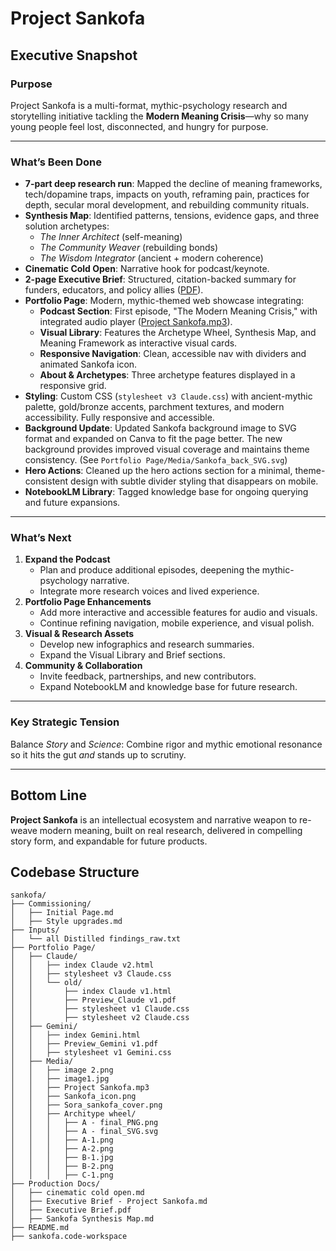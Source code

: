 
# Project Sankofa

## Executive Snapshot

### Purpose

Project Sankofa is a multi-format, mythic-psychology research and storytelling initiative tackling the **Modern Meaning Crisis**—why so many young people feel lost, disconnected, and hungry for purpose.

---

### What’s Been Done

- **7-part deep research run**: Mapped the decline of meaning frameworks, tech/dopamine traps, impacts on youth, reframing pain, practices for depth, secular moral development, and rebuilding community rituals.
- **Synthesis Map**: Identified patterns, tensions, evidence gaps, and three solution archetypes:
  - *The Inner Architect* (self-meaning)
  - *The Community Weaver* (rebuilding bonds)
  - *The Wisdom Integrator* (ancient + modern coherence)
- **Cinematic Cold Open**: Narrative hook for podcast/keynote.
- **2-page Executive Brief**: Structured, citation-backed summary for funders, educators, and policy allies ([PDF](Production%20Docs/Executive%20Brief%20-%20Project%20Sankofa.pdf)).
- **Portfolio Page**: Modern, mythic-themed web showcase integrating:
  - **Podcast Section**: First episode, "The Modern Meaning Crisis," with integrated audio player ([Project Sankofa.mp3](Portfolio%20Page/Media/Project%20Sankofa.mp3)).
  - **Visual Library**: Features the Archetype Wheel, Synthesis Map, and Meaning Framework as interactive visual cards.
  - **Responsive Navigation**: Clean, accessible nav with dividers and animated Sankofa icon.
  - **About & Archetypes**: Three archetype features displayed in a responsive grid.
- **Styling**: Custom CSS (`stylesheet v3 Claude.css`) with ancient-mythic palette, gold/bronze accents, parchment textures, and modern accessibility. Fully responsive and accessible.
- **Background Update**: Updated Sankofa background image to SVG format and expanded on Canva to fit the page better. The new background provides improved visual coverage and maintains theme consistency. (See `Portfolio Page/Media/Sankofa_back_SVG.svg`)
- **Hero Actions**: Cleaned up the hero actions section for a minimal, theme-consistent design with subtle divider styling that disappears on mobile.
- **NotebookLM Library**: Tagged knowledge base for ongoing querying and future expansions.

---

### What’s Next

1. **Expand the Podcast**
   - Plan and produce additional episodes, deepening the mythic-psychology narrative.
   - Integrate more research voices and lived experience.
2. **Portfolio Page Enhancements**
   - Add more interactive and accessible features for audio and visuals.
   - Continue refining navigation, mobile experience, and visual polish.
3. **Visual & Research Assets**
   - Develop new infographics and research summaries.
   - Expand the Visual Library and Brief sections.
4. **Community & Collaboration**
   - Invite feedback, partnerships, and new contributors.
   - Expand NotebookLM and knowledge base for future research.

---

### Key Strategic Tension

Balance *Story* and *Science*: Combine rigor and mythic emotional resonance so it hits the gut *and* stands up to scrutiny.

---

## Bottom Line

**Project Sankofa** is an intellectual ecosystem and narrative weapon to re-weave modern meaning, built on real research, delivered in compelling story form, and expandable for future products.

## Codebase Structure

```
sankofa/
├── Commissioning/
│   ├── Initial Page.md
│   ├── Style upgrades.md
├── Inputs/
│   └── all Distilled findings_raw.txt
├── Portfolio Page/
│   ├── Claude/
│   │   ├── index Claude v2.html
│   │   ├── stylesheet v3 Claude.css
│   │   └── old/
│   │       ├── index Claude v1.html
│   │       ├── Preview_Claude v1.pdf
│   │       ├── stylesheet v1 Claude.css
│   │       ├── stylesheet v2 Claude.css
│   ├── Gemini/
│   │   ├── index Gemini.html
│   │   ├── Preview_Gemini v1.pdf
│   │   ├── stylesheet v1 Gemini.css
│   ├── Media/
│   │   ├── image 2.png
│   │   ├── image1.jpg
│   │   ├── Project Sankofa.mp3
│   │   ├── Sankofa_icon.png
│   │   ├── Sora_sankofa_cover.png
│   │   ├── Architype wheel/
│   │   │   ├── A - final_PNG.png
│   │   │   ├── A - final_SVG.svg
│   │   │   ├── A-1.png
│   │   │   ├── A-2.png
│   │   │   ├── B-1.jpg
│   │   │   ├── B-2.png
│   │   │   ├── C-1.png
├── Production Docs/
│   ├── cinematic cold open.md
│   ├── Executive Brief - Project Sankofa.md
│   ├── Executive Brief.pdf
│   ├── Sankofa Synthesis Map.md
├── README.md
├── sankofa.code-workspace
```
